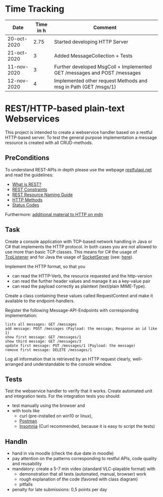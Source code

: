 # Time Tracking
| Date  | Time in h | Comment |
| ------------- | ------------- | ------------- |
| 20-oct-2020 | 2.75 | Started developing HTTP Server |
| 21-oct-2020 | 3 | Added MessageCollection + Tests |
| 11-nov-2020 | 3 | Further developed MsgColl + Implemented GET /messages and POST /messages |
| 12-nov-2020 | 4 | Implemented other request Methods and msg in Path (GET /msgs/1) |


# REST/HTTP-based plain-text Webservices

This project is intended to create a webservice handler based on a restful HTTP-based
server. To test the general purpose implementation a message resource is created with
all CRUD-methods.

## PreConditions

To understand REST-APIs in depth please use the webpage [restfulapi.net](https://restfulapi.net/) and read the
guidelines:

- [What is REST?](https://restfulapi.net/)
- [REST Constraints](https://restfulapi.net/rest-architectural-constraints/)
- [REST Resource Naming Guide](https://restfulapi.net/resource-naming/)
- [HTTP Methods](https://restfulapi.net/http-methods/)
- [Status Codes](https://restfulapi.net/http-status-codes/)

Furthermore: [additional material to HTTP on mdn](https://developer.mozilla.org/en-US/docs/Web/HTTP/Overview)

## Task

Create a console application with TCP-based network handling in Java or C# that
implements the HTTP protocol. In both cases you are not allowed to use more than basic
TCP classes. This means for C# the usage of [TcpListener](https://docs.microsoft.com/en-us/dotnet/api/system.net.sockets.tcplistener?view=netcore-3.1) and for Java the usage of
[SocketServer](https://docs.oracle.com/javase/7/docs/api/java/net/ServerSocket.html) (see: [here](https://docs.oracle.com/javase/tutorial/networking/sockets/clientServer.html)).

Implement the HTTP format, so that you

- can read the HTTP-Verb, the resource requested and the http-version
- can read the further header values and manage it as a key-value pair
- can read the payload correctly as plaintext (text/plain MIME-Type).

Create a class containing these values called RequestContext and make it available to
the endpoint-handlers.

Register the following Message-API-Endpoints with corresponding implementation:

```
lists all messages: GET /messages
add message: POST /messages (Payload: the message; Response an id like
1)
show first message: GET /messages/1
show third message: GET /messages/3
update first message: PUT /messages/1 (Payload: the message)
remove first message: DELETE /messages/1
```

Log all information that is retrieved by an HTTP request clearly, well-arranged and
understandable to the console window.

## Tests

Test the webservice handler to verify that it works. Create automated unit and
integration tests.
For the integration tests you should:
- test manually using the browser and
- with tools like
  - curl (pre-installed on win10 or linux),
  - [Postman](https://www.postman.com/)
  - [Insomnia](https://insomnia.rest/)
(Curl recommended, because it is easy to script the tests)

## HandIn

- hand in via moodle (check the due date in moodle)
- pay attention on the patterns corresponding to restful APIs, code quality and
  <hint>reusability</hint>
- mandatory: create a 5-7 min video (standard VLC-playable format) with
  - demonstration that all tests (automated, manual, browser) work
  - rough explanation of the code (favored with class diagram)
  - pitfalls
- penalty for late submissions: 0,5 points per day

